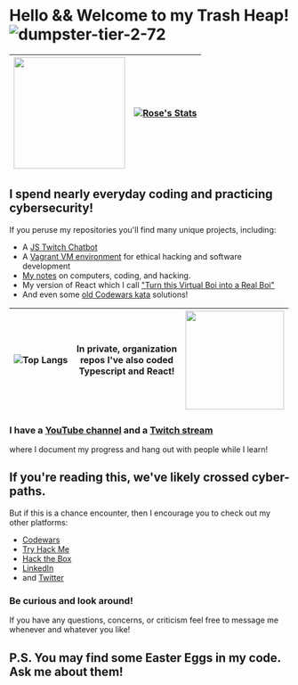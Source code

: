 # Hello && Welcome to my Trash Heap! ![dumpster-tier-2-72](https://github.com/TrshPuppy/TrshPuppy/assets/101938172/a5968e64-1f56-4a83-8313-721b1cac5ab5)

<img src="https://user-images.githubusercontent.com/101938172/215300412-dfd90ae1-831a-494b-9662-617d9b6b71b5.gif" style="width:200px;text-align:center"/> | [![Rose's Stats](https://github-readme-stats.vercel.app/api?username=trshpuppy&show_icons=true&theme=synthwave)](https://github.com/trshpuppy/github-readme-stats)
:-|-:

## I spend nearly everyday coding and practicing cybersecurity!
If you peruse my repositories you'll find many unique projects, including:
- A [JS Twitch Chatbot](https://github.com/TrshPuppy/trsh_bot)
- A [Vagrant VM environment](https://github.com/TrshPuppy/vagrant) for ethical hacking and software development
- [My notes](https://github.com/TrshPuppy/obsidian-notes) on computers, coding, and hacking.
- My version of React which I call ["Turn this Virtual Boi into a Real Boi"](https://github.com/TrshPuppy/to-do-list/blob/0e286dabc2d1a2e1843d6cdc7907d9bbb9356e3d/src/classes.js#L78)
- And even some [old Codewars kata](https://github.com/TrshPuppy/noob-vs-pro) solutions!

![Top Langs](https://github-readme-stats.vercel.app/api/top-langs/?username=trshpuppy&layout=compact&theme=synthwave&hide=html,css&langs_count=6) | In private, organization</br> repos  I've also coded </br> Typescript and React! | <img src="https://github.com/TrshPuppy/TrshPuppy/assets/101938172/1156536d-da3b-4d95-8129-1c1835ab4e87" style="width:177px;text-align:center"/>
:-|-|-:

### I have a [YouTube channel](https://youtube.com/@trshpuppy) and a [Twitch stream](https://www.twitch.tv/trshpuppy)
where I document my progress and hang out with people while I learn!
## If you're reading this, we've likely crossed cyber-paths.
But if this is a chance encounter, then I encourage you to check out my other platforms:

- [Codewars](codewars.com/users/TrshPuppy)
- [Try Hack Me](tryhackme.com/p/TrshPuppy)
- [Hack the Box](https://app.hackthebox.com/profile/1343592)
- [LinkedIn](www.linkedin.com/in/trshpuppy)
- and [Twitter](https://twitter.com/trshpuppy)

### Be curious and look around!
If you have any questions, concerns, or criticism feel free to message me whenever and whatever you like!

## P.S. You may find some Easter Eggs in my code. Ask me about them!
